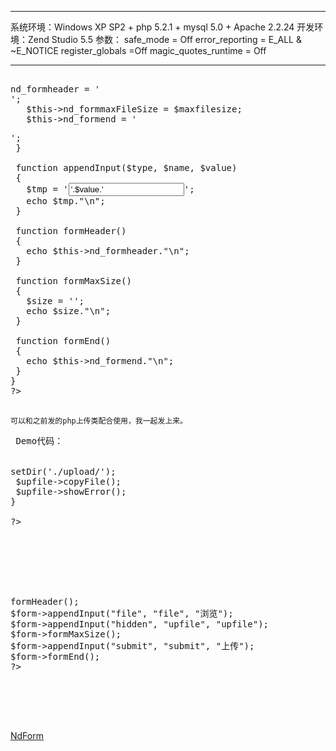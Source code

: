 <!--
author: qingliangcn
date: 2007-04-10
title: 表单生成类NdUploadForm 
tags: php,表单,表单生成
category: PHP基础应用,暂未分类
status: publish
summary: --------------------------------------------------------------------------------系统环境：Windows XP SP2 + php 5.2.1 + mysql 5.0 + Apache 2.2.24 
-->

--------------------------------------------------------------------------------

系统环境：Windows XP SP2 + php 5.2.1 + mysql 5.0 + Apache 2.2.24 
开发环境：Zend Studio 5.5
参数： safe_mode = Off
         error_reporting  =  E_ALL & ~E_NOTICE
         register_globals =Off
         magic_quotes_runtime = Off

--------------------------------------------------------------------------------
<!--more-->

<pre lang="php">

<?php
/** 
*
* @package NDNotebook
* @version $Id: NdUploadForm.php,v 1.0.0 2007/04/02 00:04:24 xm.zhuge Exp $
* @copyright (c) 2007 Nandou Studio
* @license http://opensource.org/licenses/gpl-license.php GNU Public License 
* @thanks : XUpload
*/

class NdUploadForm
{
 var $nd_formheader;
 var $nd_formend;
 var $nd_formmaxFileSize;
 
 function NdUploadForm($uptofile="upload.php", $method = "post", $maxfilesize = "1024 * 1024")
 {
   $this->nd_formheader = '<form method="'.$method.'" enctype="multipart/form-data" action="'.$uptofile.'">';
   $this->nd_formmaxFileSize = $maxfilesize;
   $this->nd_formend = '</form>';
 }
 
 function appendInput($type, $name, $value)
 {
   $tmp = '<input type="'.$type.'" '.'name="'.$name.'" value="'.$value.'">';
   echo $tmp."\n";
 }
 
 function formHeader()
 {
   echo $this->nd_formheader."\n";
 }
 
 function formMaxSize()
 {
   $size = '<input type="hidden" name="MAX_FILE_SIZE" value="'.$this->nd_formmaxFileSize.'">';
   echo $size."\n";
 }
 
 function formEnd()
 {
   echo $this->nd_formend."\n";
 }
}
?>

</pre>
    可以和之前发的php上传类配合使用，我一起发上来。

<pre lang="php">
 Demo代码：


<?php
error_reporting(E_ALL & ~E_NOTICE);
require_once('class/NdUpload.php');
require_once('class/NdUploadForm.php');
$max_filesize = 1024 * 1024;
$arr_filetype = array('.zip','.rar','.jpg','.gif','.bmp','.doc');

extract($_POST);
if (isset($upfile) && $upfile == 'upfile')
{
 $file = $_FILES['file']['tmp_name'];
 $file_name = $_FILES['file']['name'];
 $file_size = $_FILES['file']['size'];

 $upfile = new NdUpload();
 $upfile->setDir('./upload/');
 $upfile->copyFile();
 $upfile->showError();
}

?>
<html>
<head>
<META http-equiv=Content-Type content="text/html; charset=utf-8">
<title>Upload</title>
</head>

<body>
<?php
$form = new NdUploadForm('test.php', "post", $max_filesize);
$form->formHeader();
$form->appendInput("file", "file", "浏览");
$form->appendInput("hidden", "upfile", "upfile");
$form->formMaxSize();
$form->appendInput("submit", "submit", "上传");
$form->formEnd();
?>

</body>
</html>


</pre>

<a href='http://www.nd21.com/wordpress/wp-content/uploads/2009/07/1176213157_0.rar'>NdForm</a>